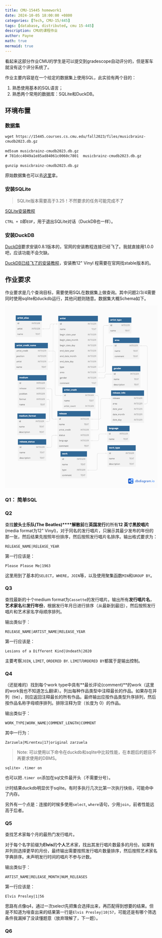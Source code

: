```yaml
---
title: CMU-15445 homework1
date: 2024-10-05 18:00:00 +0800
categories: [Tech, CMU-15/445]
tags: [database, distributed, cmu 15-445]
description: CMU的课程作业
author: Payne
math: true
mermaid: true
---
```


看起来这部分作业CMU的学生是可以提交到gradescope自动评分的，但是客车就没有这个评分系统了。

作业主要内容是在一个给定的数据集上使用SQL，此实验有两个目的：
1. 熟悉使用基本的SQL语言；
2. 熟悉两个常用的数据库：SQLite和DuckDB。

## 环境布置

### 数据集

```shell
wget https://15445.courses.cs.cmu.edu/fall2023/files/musicbrainz-cmudb2023.db.gz

md5sum musicbrainz-cmudb2023.db.gz
# 781dcc4049a1e85ad84061c0060c7801  musicbrainz-cmudb2023.db.gz

gunzip musicbrainz-cmudb2023.db.gz
```

原始数据集也可以去[这里](https://musicbrainz.org/doc/MusicBrainz_Database)拿。

### 安装SQLite

> SQLite版本需要高于3.25！不然要求的任务可能完成不了

[SQLite安装教程](https://www.tutorialspoint.com/sqlite/sqlite_installation.htm)

`CTRL + D`即`EOF`，用于退出SQLite对话（DuckDB也一样）。

### 安装DuckDB

[DuckDB](https://duckdb.org/)要求安装0.8.1版本的，官网的安装教程连接已经飞了。我就直接用1.0.0吧，应该功能不会欠缺。

[DuckDB已经飞了的安装教程](https://duckdb.org/docs/archive/0.8.1/installation)，安装教12" Vinyl 程需要在官网找stable版本的。

## 作业要求

作业要求是几个查询目标，需要使用SQL在数据集上做查询。其中问题2/3/4需要同时使用sqlite和duckdb运行，其他问题则随意。数据集大概Schema如下。

![schema](/assets/img/posts/2024-10-05-CMU_15445_homework1/image.png)

### Q1： 简单SQL

### Q2

查找**披头士乐队(The Beatles)****解散前**在**英国发行**的所有**12 英寸黑胶唱片**(media format为12" Vinyl)，对于同名的发行唱片，只展示其最少发布的年份的那一张，然后结果先按照年份排序，然后按照发行唱片名排序。输出格式要求为：

```text
RELEASE_NAME|RELEASE_YEAR
```

第一行应该是：

```text
Please Please Me|1963
```

这里用到了基本的`SELECT`，`WHERE`，`JOIN`等，以及使用聚集函数`MIN`和`GROUP BY`。

### Q3

查找最新的十个medium format为`Cassette`的发行唱片。输出所有**发行唱片名**，**艺术家名**和**发行年份**，根据发行年月日进行排序（从最新到最旧），然后按照发行唱片和艺术家名字母顺序排列。

输出类似于：
```text
RELEASE_NAME|ARTIST_NAME|RELEASE_YEAR
```

第一行应该是：

```text
Lesions of a Different Kind|Undeath|2020
```

主要考察`JOIN`, `LIMIT`, `ORDERED BY`. `LIMIT`/`ORDERED BY`都属于是输出控制。

### Q4

（还挺难的）找到每个work type中具有**最长评论(comment)**的work（这里的work我也不知道怎么翻译）。列出每种作品类型中注释最长的作品。如果存在并列（tie），则应返回注释最长的所有作品。最终输出应按作品类型升序排列，然后按作品名称字母顺序排列。排除注释为空（长度为 0）的作品。

输出类似于：
```text
WORK_TYPE|WORK_NAME|COMMENT_LENGTH|COMMENT
```

其中一行为：

```text
Zarzuela|Mirentxu|17|original zarzuela
```

> Note: 可以使用以下命令在duckdb和sqlite中比较性能，在本题后的题目不再要求使用的DBMS。

```shell
sqlite> .timer on 
```

也可以把`.timer on`添加在sql文件最开头（不需要分号）。

计时结果duckdb明显优于sqlite。有时多执行几次比第一次执行快些，可能命中了内存。

另外有一个点是：连接的时候多使用`select`, `where`语句，少用`join`，前者性能远高于后者。

### Q5

查找艺术家每个月的最热门发行唱片。

对于每个名字前缀为**Elvis**的**个人**艺术家，找出其发行唱片数最多的月份。如果有并列则选择更早的月份，最终输出需要按照发行唱片数量排序，然后按照艺术家名字典排序。未声明发行时间的唱片不参与计数。

输出类似于：
```text
ARTIST_NAME|RELEASE_MONTH|NUM_RELEASES
```

第一行应该是：

```text
Elvis Presley|1|56
```

思路有点像q4，通过一次select先把集合选择出来，再匹配得到想要的结果。但是不知道为啥查出来的结果第一行是`Elvis Presley|10|57`，可能还是有哪个筛选条件我漏掉了没读懂题意（放弃理解了，下一题）。

### Q6
